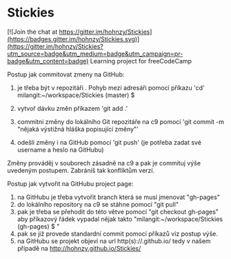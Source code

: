 # Stickies

[![Join the chat at https://gitter.im/hohnzy/Stickies](https://badges.gitter.im/hohnzy/Stickies.svg)](https://gitter.im/hohnzy/Stickies?utm_source=badge&utm_medium=badge&utm_campaign=pr-badge&utm_content=badge)
Learning project for freeCodeCamp




Postup jak commitovat zmeny na GitHub:
1. je třeba být v repozitáři . Pohyb mezi adresáři pomocí příkazu 'cd'
milangit:~/workspace/Stickies (master) $ 

2. vytvoř dávku změn příkazem 'git add .'
3. commitni změny do lokálního Git repozitáře na c9 pomocí 'git commit -m "nějaká výstižná hláška popisující změny"'
4. odešli změny i na GitHub pomocí 'git push' (je potřeba zadat své username a heslo na GitHubu)

Změny prováděj v souborech zásadně na c9  a pak je commituj výše uvedeným postupem. Zabráníš tak konfliktům verzí.


Postup jak vytvořit na GitHubu project page:
1. na GitHubu je třeba vytvořit branch která se musí jmenovat "gh-pages"
2. do lokálního repository na c9 se stáhne pomocí "git pull"
3. pak je třeba se přehodit do této větve pomocí "git checkout gh-pages" aby příkazový řádek vypadal nějak takto "milangit:~/workspace/Stickies (gh-pages) $ "
4. pak se již provede standardní commit pomocí příkazů viz postup výše.
5. na GitHubu se projekt objeví na url http(s)://<username>.github.io/<projectname> tedy v našem případě na http://hohnzy.github.io/Stickies/
